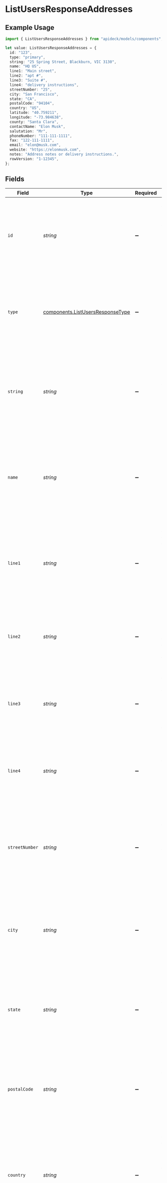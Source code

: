 # ListUsersResponseAddresses

## Example Usage

```typescript
import { ListUsersResponseAddresses } from "apideck/models/components";

let value: ListUsersResponseAddresses = {
  id: "123",
  type: "primary",
  string: "25 Spring Street, Blackburn, VIC 3130",
  name: "HQ US",
  line1: "Main street",
  line2: "apt #",
  line3: "Suite #",
  line4: "delivery instructions",
  streetNumber: "25",
  city: "San Francisco",
  state: "CA",
  postalCode: "94104",
  country: "US",
  latitude: "40.759211",
  longitude: "-73.984638",
  county: "Santa Clara",
  contactName: "Elon Musk",
  salutation: "Mr",
  phoneNumber: "111-111-1111",
  fax: "122-111-1111",
  email: "elon@musk.com",
  website: "https://elonmusk.com",
  notes: "Address notes or delivery instructions.",
  rowVersion: "1-12345",
};
```

## Fields

| Field                                                                                                                                                                                                                                                                                                                                                                                                                       | Type                                                                                                                                                                                                                                                                                                                                                                                                                        | Required                                                                                                                                                                                                                                                                                                                                                                                                                    | Description                                                                                                                                                                                                                                                                                                                                                                                                                 | Example                                                                                                                                                                                                                                                                                                                                                                                                                     |
| --------------------------------------------------------------------------------------------------------------------------------------------------------------------------------------------------------------------------------------------------------------------------------------------------------------------------------------------------------------------------------------------------------------------------- | --------------------------------------------------------------------------------------------------------------------------------------------------------------------------------------------------------------------------------------------------------------------------------------------------------------------------------------------------------------------------------------------------------------------------- | --------------------------------------------------------------------------------------------------------------------------------------------------------------------------------------------------------------------------------------------------------------------------------------------------------------------------------------------------------------------------------------------------------------------------- | --------------------------------------------------------------------------------------------------------------------------------------------------------------------------------------------------------------------------------------------------------------------------------------------------------------------------------------------------------------------------------------------------------------------------- | --------------------------------------------------------------------------------------------------------------------------------------------------------------------------------------------------------------------------------------------------------------------------------------------------------------------------------------------------------------------------------------------------------------------------- |
| `id`                                                                                                                                                                                                                                                                                                                                                                                                                        | *string*                                                                                                                                                                                                                                                                                                                                                                                                                    | :heavy_minus_sign:                                                                                                                                                                                                                                                                                                                                                                                                          | A unique identifier for each address associated with the user. This ID is used to distinguish between different addresses and is crucial for operations that involve updating or deleting specific addresses.                                                                                                                                                                                                               | 123                                                                                                                                                                                                                                                                                                                                                                                                                         |
| `type`                                                                                                                                                                                                                                                                                                                                                                                                                      | [components.ListUsersResponseType](../../models/components/listusersresponsetype.md)                                                                                                                                                                                                                                                                                                                                        | :heavy_minus_sign:                                                                                                                                                                                                                                                                                                                                                                                                          | Indicates the type of address, such as 'home', 'work', or 'billing'. This helps categorize the address for better organization and retrieval in applications that manage multiple address types for users.                                                                                                                                                                                                                  | primary                                                                                                                                                                                                                                                                                                                                                                                                                     |
| `string`                                                                                                                                                                                                                                                                                                                                                                                                                    | *string*                                                                                                                                                                                                                                                                                                                                                                                                                    | :heavy_minus_sign:                                                                                                                                                                                                                                                                                                                                                                                                          | The full address as a single string, which may include street, city, state, and postal code. This format is useful for APIs that do not provide structured address components, allowing for straightforward display and storage.                                                                                                                                                                                            | 25 Spring Street, Blackburn, VIC 3130                                                                                                                                                                                                                                                                                                                                                                                       |
| `name`                                                                                                                                                                                                                                                                                                                                                                                                                      | *string*                                                                                                                                                                                                                                                                                                                                                                                                                    | :heavy_minus_sign:                                                                                                                                                                                                                                                                                                                                                                                                          | The name associated with the address entry, such as 'Home' or 'Office'. This helps in identifying the purpose or type of address within the user's profile. It is returned as a string and is optional, meaning it may not be present for all addresses.                                                                                                                                                                    | HQ US                                                                                                                                                                                                                                                                                                                                                                                                                       |
| `line1`                                                                                                                                                                                                                                                                                                                                                                                                                     | *string*                                                                                                                                                                                                                                                                                                                                                                                                                    | :heavy_minus_sign:                                                                                                                                                                                                                                                                                                                                                                                                          | The primary line of the address, typically including the street number, street name, and any apartment or suite number. This is a crucial part of the address used for mailing and identification purposes, returned as a string.                                                                                                                                                                                           | Main street                                                                                                                                                                                                                                                                                                                                                                                                                 |
| `line2`                                                                                                                                                                                                                                                                                                                                                                                                                     | *string*                                                                                                                                                                                                                                                                                                                                                                                                                    | :heavy_minus_sign:                                                                                                                                                                                                                                                                                                                                                                                                          | The secondary line of the address, often used for additional information such as building name or floor number. This field is optional and may not be present for all addresses, returned as a string.                                                                                                                                                                                                                      | apt #                                                                                                                                                                                                                                                                                                                                                                                                                       |
| `line3`                                                                                                                                                                                                                                                                                                                                                                                                                     | *string*                                                                                                                                                                                                                                                                                                                                                                                                                    | :heavy_minus_sign:                                                                                                                                                                                                                                                                                                                                                                                                          | An additional line for the address, which can be used for further details like landmarks or specific instructions. This field is optional and is returned as a string, providing flexibility for complex addresses.                                                                                                                                                                                                         | Suite #                                                                                                                                                                                                                                                                                                                                                                                                                     |
| `line4`                                                                                                                                                                                                                                                                                                                                                                                                                     | *string*                                                                                                                                                                                                                                                                                                                                                                                                                    | :heavy_minus_sign:                                                                                                                                                                                                                                                                                                                                                                                                          | A fourth line for the address, allowing for extra information that doesn't fit in the previous lines. This is optional and returned as a string, useful for comprehensive address details.                                                                                                                                                                                                                                  | delivery instructions                                                                                                                                                                                                                                                                                                                                                                                                       |
| `streetNumber`                                                                                                                                                                                                                                                                                                                                                                                                              | *string*                                                                                                                                                                                                                                                                                                                                                                                                                    | :heavy_minus_sign:                                                                                                                                                                                                                                                                                                                                                                                                          | The street number component of the user's address, typically representing the numeric part of the address. This is used to identify the specific location on a street and is returned as a string. It is optional and may be empty if not provided in the CRM.                                                                                                                                                              | 25                                                                                                                                                                                                                                                                                                                                                                                                                          |
| `city`                                                                                                                                                                                                                                                                                                                                                                                                                      | *string*                                                                                                                                                                                                                                                                                                                                                                                                                    | :heavy_minus_sign:                                                                                                                                                                                                                                                                                                                                                                                                          | The name of the city associated with the user's address. This string value helps in identifying the geographical location of the user within a country. It is optional and may be omitted if not available in the CRM data.                                                                                                                                                                                                 | San Francisco                                                                                                                                                                                                                                                                                                                                                                                                               |
| `state`                                                                                                                                                                                                                                                                                                                                                                                                                     | *string*                                                                                                                                                                                                                                                                                                                                                                                                                    | :heavy_minus_sign:                                                                                                                                                                                                                                                                                                                                                                                                          | The state or region name where the user resides, provided as a string. This information is useful for regional segmentation and analysis of user data. It is optional and may not be present if the CRM does not store this detail.                                                                                                                                                                                         | CA                                                                                                                                                                                                                                                                                                                                                                                                                          |
| `postalCode`                                                                                                                                                                                                                                                                                                                                                                                                                | *string*                                                                                                                                                                                                                                                                                                                                                                                                                    | :heavy_minus_sign:                                                                                                                                                                                                                                                                                                                                                                                                          | The postal code or ZIP code for the user's address, formatted as a string. This code is crucial for mail delivery and location-based services. It is optional and may be absent if not recorded in the CRM.                                                                                                                                                                                                                 | 94104                                                                                                                                                                                                                                                                                                                                                                                                                       |
| `country`                                                                                                                                                                                                                                                                                                                                                                                                                   | *string*                                                                                                                                                                                                                                                                                                                                                                                                                    | :heavy_minus_sign:                                                                                                                                                                                                                                                                                                                                                                                                          | The country code for the user's address, following the ISO 3166-1 alpha-2 standard. This two-letter code identifies the user's country and is essential for internationalization and localization processes. It is optional and may not be included if the CRM lacks this information.                                                                                                                                      | US                                                                                                                                                                                                                                                                                                                                                                                                                          |
| `latitude`                                                                                                                                                                                                                                                                                                                                                                                                                  | *string*                                                                                                                                                                                                                                                                                                                                                                                                                    | :heavy_minus_sign:                                                                                                                                                                                                                                                                                                                                                                                                          | The latitude coordinate of the address, represented as a string. This value is used to pinpoint the geographical location of the user's address on a map. It is optional and may not be present if the address does not include geographical data.                                                                                                                                                                          | 40.759211                                                                                                                                                                                                                                                                                                                                                                                                                   |
| `longitude`                                                                                                                                                                                                                                                                                                                                                                                                                 | *string*                                                                                                                                                                                                                                                                                                                                                                                                                    | :heavy_minus_sign:                                                                                                                                                                                                                                                                                                                                                                                                          | The longitude coordinate of the address, represented as a string. This value helps in identifying the exact geographical location of the user's address. It is optional and may be omitted if the address lacks geographical information.                                                                                                                                                                                   | -73.984638                                                                                                                                                                                                                                                                                                                                                                                                                  |
| `county`                                                                                                                                                                                                                                                                                                                                                                                                                    | *string*                                                                                                                                                                                                                                                                                                                                                                                                                    | :heavy_minus_sign:                                                                                                                                                                                                                                                                                                                                                                                                          | The county or sublocality associated with the address, provided as a string. This field helps in further categorizing the address within a larger geographical area, such as a state or region. It is optional and may not be included if the address does not specify a county.                                                                                                                                            | Santa Clara                                                                                                                                                                                                                                                                                                                                                                                                                 |
| `contactName`                                                                                                                                                                                                                                                                                                                                                                                                               | *string*                                                                                                                                                                                                                                                                                                                                                                                                                    | :heavy_minus_sign:                                                                                                                                                                                                                                                                                                                                                                                                          | The full name of the contact person associated with the address, given as a string. This information is useful for identifying the primary individual at the address for communication purposes. It is optional and may be absent if no contact person is specified.                                                                                                                                                        | Elon Musk                                                                                                                                                                                                                                                                                                                                                                                                                   |
| `salutation`                                                                                                                                                                                                                                                                                                                                                                                                                | *string*                                                                                                                                                                                                                                                                                                                                                                                                                    | :heavy_minus_sign:                                                                                                                                                                                                                                                                                                                                                                                                          | The salutation or title of the contact person at the address, such as 'Mr.', 'Ms.', or 'Dr.', provided as a string. This field is used to address the contact person respectfully in communications. It is optional and may not be present if no salutation is specified.                                                                                                                                                   | Mr                                                                                                                                                                                                                                                                                                                                                                                                                          |
| `phoneNumber`                                                                                                                                                                                                                                                                                                                                                                                                               | *string*                                                                                                                                                                                                                                                                                                                                                                                                                    | :heavy_minus_sign:                                                                                                                                                                                                                                                                                                                                                                                                          | The phone number associated with the user's address. This is typically formatted as a string of digits, possibly including country and area codes, and is used for contact purposes. It is optional and may not be present for all users.                                                                                                                                                                                   | 111-111-1111                                                                                                                                                                                                                                                                                                                                                                                                                |
| `fax`                                                                                                                                                                                                                                                                                                                                                                                                                       | *string*                                                                                                                                                                                                                                                                                                                                                                                                                    | :heavy_minus_sign:                                                                                                                                                                                                                                                                                                                                                                                                          | The fax number linked to the user's address, provided as a string. This may include country and area codes and is used for sending documents via fax. It is optional and may not be available for all users.                                                                                                                                                                                                                | 122-111-1111                                                                                                                                                                                                                                                                                                                                                                                                                |
| `email`                                                                                                                                                                                                                                                                                                                                                                                                                     | *string*                                                                                                                                                                                                                                                                                                                                                                                                                    | :heavy_minus_sign:                                                                                                                                                                                                                                                                                                                                                                                                          | The email address associated with the user's address, formatted as a standard email string (e.g., user@example.com). This is used for electronic communication and is optional, meaning it might not be present for every user.                                                                                                                                                                                             | elon@musk.com                                                                                                                                                                                                                                                                                                                                                                                                               |
| `website`                                                                                                                                                                                                                                                                                                                                                                                                                   | *string*                                                                                                                                                                                                                                                                                                                                                                                                                    | :heavy_minus_sign:                                                                                                                                                                                                                                                                                                                                                                                                          | The website URL related to the user's address, provided as a string. This URL can be used to access the user's or organization's online presence and is optional, so it may not be included for all users.                                                                                                                                                                                                                  | https://elonmusk.com                                                                                                                                                                                                                                                                                                                                                                                                        |
| `notes`                                                                                                                                                                                                                                                                                                                                                                                                                     | *string*                                                                                                                                                                                                                                                                                                                                                                                                                    | :heavy_minus_sign:                                                                                                                                                                                                                                                                                                                                                                                                          | Additional notes regarding the user's address, stored as a string. These notes can include any extra information relevant to the address and are optional, meaning they might not be present for every user.                                                                                                                                                                                                                | Address notes or delivery instructions.                                                                                                                                                                                                                                                                                                                                                                                     |
| `rowVersion`                                                                                                                                                                                                                                                                                                                                                                                                                | *string*                                                                                                                                                                                                                                                                                                                                                                                                                    | :heavy_minus_sign:                                                                                                                                                                                                                                                                                                                                                                                                          | This property contains a versioning string that represents the current state of the user's address data. It is used to detect changes and prevent data conflicts by ensuring that updates are only applied to the latest version of the data. The value is automatically incremented with each update to the address, allowing for efficient synchronization and conflict resolution in applications that manage user data. | 1-12345                                                                                                                                                                                                                                                                                                                                                                                                                     |